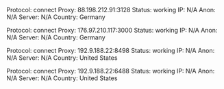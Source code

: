 Protocol: connect
Proxy: 88.198.212.91:3128
Status: working
IP: N/A
Anon: N/A
Server: N/A
Country: Germany

Protocol: connect
Proxy: 176.97.210.117:3000
Status: working
IP: N/A
Anon: N/A
Server: N/A
Country: Germany

Protocol: connect
Proxy: 192.9.188.22:8498
Status: working
IP: N/A
Anon: N/A
Server: N/A
Country: United States

Protocol: connect
Proxy: 192.9.188.22:6488
Status: working
IP: N/A
Anon: N/A
Server: N/A
Country: United States

